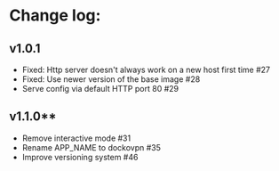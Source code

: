# Change log:

## v1.0.1
- Fixed: Http server doesn't always work on a new host first time #27
- Fixed: Use newer version of the base image #28
- Serve config via default HTTP port 80 #29

## v1.1.0**
- Remove interactive mode #31
- Rename APP_NAME to dockovpn #35
- Improve versioning system #46